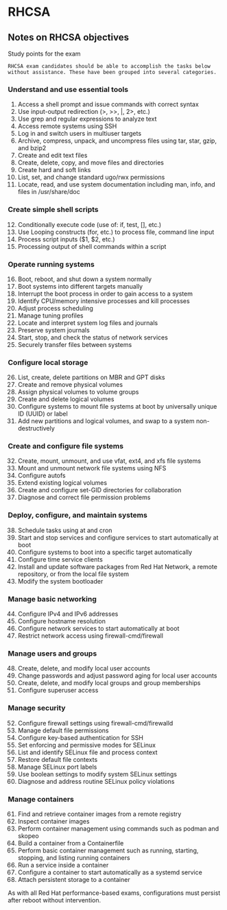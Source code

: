 # RHCSA
## Notes on RHCSA objectives

Study points for the exam

    RHCSA exam candidates should be able to accomplish the tasks below without assistance. These have been grouped into several categories.
### Understand and use essential tools

01. Access a shell prompt and issue commands with correct syntax
02. Use input-output redirection (>, >>, |, 2>, etc.)
03. Use grep and regular expressions to analyze text
04. Access remote systems using SSH
05. Log in and switch users in multiuser targets
06. Archive, compress, unpack, and uncompress files using tar, star, gzip, and bzip2
07. Create and edit text files
08. Create, delete, copy, and move files and directories
09. Create hard and soft links
10. List, set, and change standard ugo/rwx permissions
11. Locate, read, and use system documentation including man, info, and files in /usr/share/doc

### Create simple shell scripts

12. Conditionally execute code (use of: if, test, [], etc.)
13. Use Looping constructs (for, etc.) to process file, command line input
14. Process script inputs ($1, $2, etc.)
15. Processing output of shell commands within a script

### Operate running systems

16. Boot, reboot, and shut down a system normally
17. Boot systems into different targets manually
18. Interrupt the boot process in order to gain access to a system
19. Identify CPU/memory intensive processes and kill processes
20. Adjust process scheduling
21. Manage tuning profiles
22. Locate and interpret system log files and journals
23. Preserve system journals
24. Start, stop, and check the status of network services
25. Securely transfer files between systems

### Configure local storage

26. List, create, delete partitions on MBR and GPT disks
27. Create and remove physical volumes
28. Assign physical volumes to volume groups
29. Create and delete logical volumes
30. Configure systems to mount file systems at boot by universally unique ID (UUID) or label
31. Add new partitions and logical volumes, and swap to a system non-destructively

### Create and configure file systems

32. Create, mount, unmount, and use vfat, ext4, and xfs file systems
33. Mount and unmount network file systems using NFS
34. Configure autofs
35. Extend existing logical volumes
36. Create and configure set-GID directories for collaboration
37. Diagnose and correct file permission problems

### Deploy, configure, and maintain systems

38. Schedule tasks using at and cron
39. Start and stop services and configure services to start automatically at boot
40. Configure systems to boot into a specific target automatically
41. Configure time service clients
42. Install and update software packages from Red Hat Network, a remote repository, or from the local file system
43. Modify the system bootloader

### Manage basic networking

44. Configure IPv4 and IPv6 addresses
45. Configure hostname resolution
46. Configure network services to start automatically at boot
47. Restrict network access using firewall-cmd/firewall

### Manage users and groups

48. Create, delete, and modify local user accounts
49. Change passwords and adjust password aging for local user accounts
50. Create, delete, and modify local groups and group memberships
51. Configure superuser access

### Manage security

52. Configure firewall settings using firewall-cmd/firewalld
53. Manage default file permissions
54. Configure key-based authentication for SSH
55. Set enforcing and permissive modes for SELinux
56. List and identify SELinux file and process context
57. Restore default file contexts
58. Manage SELinux port labels
59. Use boolean settings to modify system SELinux settings
60. Diagnose and address routine SELinux policy violations

### Manage containers

61. Find and retrieve container images from a remote registry
62. Inspect container images
63. Perform container management using commands such as podman and skopeo
64. Build a container from a Containerfile
65. Perform basic container management such as running, starting, stopping, and listing running containers
66. Run a service inside a container
67. Configure a container to start automatically as a systemd service
68. Attach persistent storage to a container

As with all Red Hat performance-based exams, configurations must persist after reboot without intervention.

